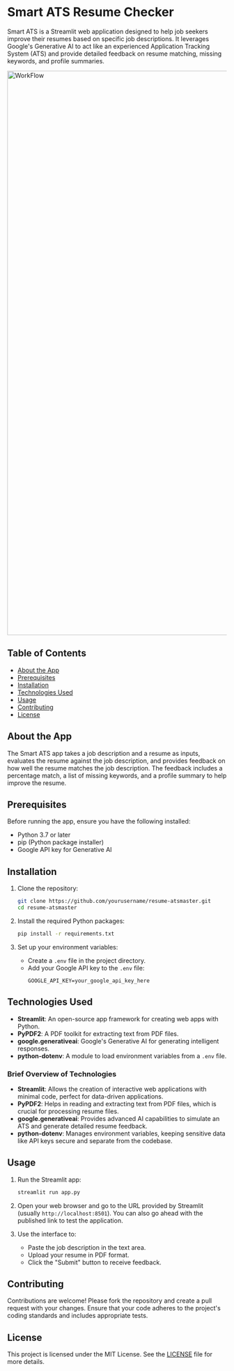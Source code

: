 # Smart ATS Resume Checker
Smart ATS is a Streamlit web application designed to help job seekers improve their resumes based on specific job descriptions. It leverages Google's Generative AI to act like an experienced Application Tracking System (ATS) and provide detailed feedback on resume matching, missing keywords, and profile summaries.

<img width="1296" alt="WorkFlow" src="https://github.com/Deba951/Resume-ATS-Tracking-LLM-Project/assets/83878346/d91a4ebc-14a0-4fec-a278-7b478e2164a6">

## Table of Contents
- [About the App](#about-the-app)
- [Prerequisites](#prerequisites)
- [Installation](#installation)
- [Technologies Used](#technologies-used)
- [Usage](#usage)
- [Contributing](#contributing)
- [License](#license)

## About the App
The Smart ATS app takes a job description and a resume as inputs, evaluates the resume against the job description, and provides feedback on how well the resume matches the job description. The feedback includes a percentage match, a list of missing keywords, and a profile summary to help improve the resume.

## Prerequisites
Before running the app, ensure you have the following installed:
- Python 3.7 or later
- pip (Python package installer)
- Google API key for Generative AI

## Installation
1. Clone the repository:
    ```bash
    git clone https://github.com/yourusername/resume-atsmaster.git
    cd resume-atsmaster
    ```

2. Install the required Python packages:
    ```bash
    pip install -r requirements.txt
    ```

3. Set up your environment variables:
    - Create a `.env` file in the project directory.
    - Add your Google API key to the `.env` file:
        ```
        GOOGLE_API_KEY=your_google_api_key_here
        ```

## Technologies Used
- **Streamlit**: An open-source app framework for creating web apps with Python.
- **PyPDF2**: A PDF toolkit for extracting text from PDF files.
- **google.generativeai**: Google's Generative AI for generating intelligent responses.
- **python-dotenv**: A module to load environment variables from a `.env` file.

### Brief Overview of Technologies
- **Streamlit**: Allows the creation of interactive web applications with minimal code, perfect for data-driven applications.
- **PyPDF2**: Helps in reading and extracting text from PDF files, which is crucial for processing resume files.
- **google.generativeai**: Provides advanced AI capabilities to simulate an ATS and generate detailed resume feedback.
- **python-dotenv**: Manages environment variables, keeping sensitive data like API keys secure and separate from the codebase.

## Usage
1. Run the Streamlit app:
    ```bash
    streamlit run app.py
    ```

2. Open your web browser and go to the URL provided by Streamlit (usually `http://localhost:8501`).
You can also go ahead with the published link to test the application.

3. Use the interface to:
    - Paste the job description in the text area.
    - Upload your resume in PDF format.
    - Click the "Submit" button to receive feedback.

## Contributing
Contributions are welcome! Please fork the repository and create a pull request with your changes. Ensure that your code adheres to the project's coding standards and includes appropriate tests.

## License
This project is licensed under the MIT License. See the [LICENSE](LICENSE) file for more details.
